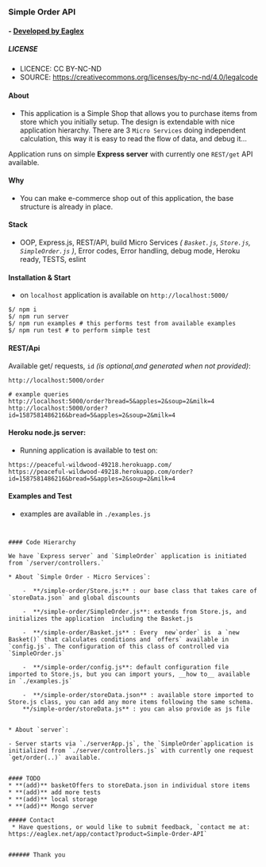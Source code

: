 ### Simple Order API
#### - [ Developed by Eaglex ](http://eaglex.net)

##### LICENSE
* LICENCE: CC BY-NC-ND
* SOURCE: https://creativecommons.org/licenses/by-nc-nd/4.0/legalcode


#### About

* This application is a Simple Shop that allows you to purchase items from store which you initially setup. The design is extendable with nice application hierarchy. There are 3 `Micro Services` doing independent calculation, this way it is easy to read the flow of data, and debug it...

Application runs on simple **Express server** with currently one `REST/get` API available.

#### Why
* You can make e-commerce shop out of this application, the base structure is already in place. 

#### Stack
* OOP, Express.js, REST/API, build Micro Services _( `Basket.js`, `Store.js`, `SimpleOrder.js` )_, Error codes, Error handling, debug mode, Heroku ready, TESTS, eslint


#### Installation & Start
* on `localhost` application is available on `http://localhost:5000/` 
```
$/ npm i
$/ npm run server
$/ npm run examples # this performs test from available examples
$/ npm run test # to perform simple test
```


#### REST/Api
Available get/ requests, `id` _(is optional,and generated when not provided)_:
```
http://localhost:5000/order

# example queries
http://localhost:5000/order?bread=5&apples=2&soup=2&milk=4
http://localhost:5000/order?id=1587581486216&bread=5&apples=2&soup=2&milk=4
```

  
#### Heroku node.js server:
* Running application is available to test on:
```
https://peaceful-wildwood-49218.herokuapp.com/
https://peaceful-wildwood-49218.herokuapp.com/order?id=1587581486216&bread=5&apples=2&soup=2&milk=4
```


#### Examples and Test
* examples are available in `./examples.js`
```


#### Code Hierarchy

We have `Express server` and `SimpleOrder` application is initiated from `/server/controllers.`

* About `Simple Order - Micro Services`:

	-  **/simple-order/Store.js:** : our base class that takes care of `storeData.json` and global discounts

	-  **/simple-order/SimpleOrder.js**: extends from Store.js, and initializes the application  including the Basket.js

	-  **/simple-order/Basket.js** : Every  new`order` is  a `new Basket()` that calculates conditions and `offers` available in `config.js`. The configuration of this class of controlled via `SimpleOrder.js`

	-  **/simple-order/config.js**: default configuration file imported to Store.js, but you can import yours, __how to__ available in `./examples.js`

	-  **/simple-order/storeData.json** : available store imported to Store.js class, you can add any more items following the same schema.
	**/simple-order/storeData.js** : you can also provide as js file


* About `server`:

- Server starts via `./serverApp.js`, the `SimpleOrder`application is initialized from `./server/controllers.js` with currently one request `get/order(..)` available.


#### TODO
* **(add)** basketOffers to storeData.json in individual store items
* **(add)** add more tests
* **(add)** local storage
* **(add)** Mongo server

##### Contact
 * Have questions, or would like to submit feedback, `contact me at: https://eaglex.net/app/contact?product=Simple-Order-API`


###### Thank you